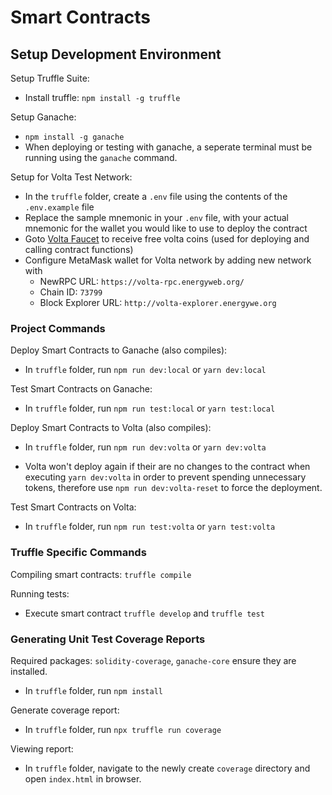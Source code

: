 # Smart Contracts

## Setup Development Environment

Setup Truffle Suite:
* Install truffle: `npm install -g truffle`
 
Setup Ganache:
* `npm install -g ganache`
* When deploying or testing with ganache, a seperate terminal must be running using the `ganache` command.

Setup for Volta Test Network:
* In the `truffle` folder, create a `.env` file using the contents of the `.env.example` file
* Replace the sample mnemonic in your `.env` file, with your actual mnemonic for the wallet you would like to use to deploy the contract
* Goto [Volta Faucet](https://voltafaucet.energyweb.org/) to receive free volta coins (used for deploying and calling contract functions)
* Configure MetaMask wallet for Volta network by adding new network with 
    * NewRPC URL: `https://volta-rpc.energyweb.org/`
    * Chain ID: `73799`
    * Block Explorer URL: `http://volta-explorer.energywe.org`

### Project Commands
Deploy Smart Contracts to Ganache (also compiles):
* In `truffle` folder, run `npm run dev:local` or `yarn dev:local`

Test Smart Contracts on Ganache:
* In `truffle` folder, run `npm run test:local` or `yarn test:local`

Deploy Smart Contracts to Volta (also compiles):
* In `truffle` folder, run `npm run dev:volta` or `yarn dev:volta`

* Volta won't deploy again if their are no changes to the contract when executing `yarn dev:volta` in order to prevent spending unnecessary tokens, therefore use `npm run dev:volta-reset` to force the deployment.

Test Smart Contracts on Volta:
* In `truffle` folder, run `npm run test:volta` or `yarn test:volta`

### Truffle Specific Commands

Compiling smart contracts: `truffle compile`

Running tests:
* Execute smart contract `truffle develop` and `truffle test`

### Generating Unit Test Coverage Reports
Required packages: `solidity-coverage`, `ganache-core` ensure they are installed.
* In `truffle` folder, run `npm install`

Generate coverage report:
* In `truffle` folder, run `npx truffle run coverage`

Viewing report:
* In `truffle` folder, navigate to the newly create `coverage` directory and open `index.html` in browser.

